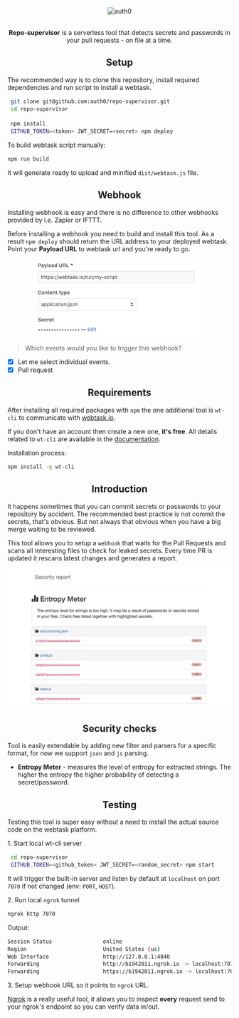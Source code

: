 <div align="center">
	<img src="https://cdn.auth0.com/styleguide/latest/lib/logos/img/logo-grey.png" alt="auth0" width="90px"/>
    <br/><br/>
    <p><strong>Repo-supervisor</strong> is a serverless tool that detects secrets and passwords in your pull requests - on file at a time.</p>
</div>

<h2 align="center">Setup</h2>

The recommended way is to clone this repository, install required dependencies and run script to install a webtask.

```bash
 git clone git@github.com:auth0/repo-supervisor.git
 cd repo-supervisor

 npm install
 GITHUB_TOKEN=<token> JWT_SECRET=<secret> npm deploy
```

To build webtask script manually:

```bash
npm run build
```

It will generate ready to upload and minified `dist/webtask.js` file.

<h2 align="center">Webhook</h2>

Installing webhook is easy and there is no difference to other webhooks provided by i.e. Zapier or IFTTT.

Before installing a webhook you need to build and install this tool. As a result `npm deploy` should return the URL address to your deployed webtask. Point your **Payload URL** to webtask url and you're ready to go.

<div style="text-align:center"><img src="docs/webhook.setup.png"/></div>

> Which events would you like to trigger this webhook?

- [x] Let me select individual events.
- [x] Pull request

<h2 align="center">Requirements</h2>

After installing all required packages with `npm` the one additional tool is `wt-cli` to communicate with [webtask.io](https://webtask.io).

If you don't have an account then create a new one, **it's free**. All details related to `wt-cli` are available in the [documentation](https://webtask.io/docs/wt-cli).

Installation process:

```bash
npm install -g wt-cli
```

<h2 align="center">Introduction</h2>

It happens sometimes that you can commit secrets or passwords to your repository by accident. The recommended best practice is not commit the secrets, that's obvious. But not always that obvious when you have a big merge waiting to be reviewed.

This tool allows you to setup a `webhook` that waits for the Pull Requests and scans all interesting files to check for leaked secrets. Every time PR is updated it rescans latest changes and generates a report.

<div style="text-align:center"><img src="docs/report.preview.png"/></div>


<h2 align="center">Security checks</h2>

Tool is easily extendable by adding new filter and parsers for a specific format, for now we support `json` and `js` parsing.

- **Entropy Meter** - measures the level of entropy for extracted strings. The higher the entropy the higher probability of detecting a secret/password.

<h2 align="center">Testing</h2>

Testing this tool is super easy without a need to install the actual source code on the webtask platform.

1\. Start local wt-cli server

```bash
 cd repo-supervisor
 GITHUB_TOKEN=<github_token> JWT_SECRET=<random_secret> npm start
```

It will trigger the built-in server and listen by default at `localhost` on port `7070` if not changed (env: `PORT`, `HOST`).

2\. Run local `ngrok` tunnel

```bash
ngrok http 7070
```

Output:

```bash
Session Status                online
Region                        United States (us)
Web Interface                 http://127.0.0.1:4040
Forwarding                    http://b1942011.ngrok.io -> localhost:7070
Forwarding                    https://b1942011.ngrok.io -> localhost:7070
```

3\. Setup webhook URL so it points to `ngrok` URL.

[Ngrok](https://ngrok.com/) is a really useful tool, it allows you to inspect **every** request send to your ngrok's endpoint so you can verify data in/out.
